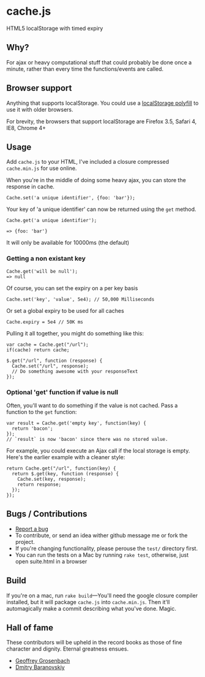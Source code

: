 # cache.js
HTML5 localStorage with timed expiry

## Why? 

For ajax or heavy computational stuff that could probably be done once a minute, rather than every time the functions/events are called.

## Browser support

Anything that supports localStorage. You could use a [localStorage polyfill](https://gist.github.com/350433) to use it with older browsers. 

For brevity, the browsers that support localStorage are Firefox 3.5, Safari 4, IE8, Chrome 4+

## Usage

Add `cache.js` to your HTML, I've included a closure compressed `cache.min.js` for use online.


When you're in the middle of doing some heavy ajax, you can store the response in cache. 

    Cache.set('a unique identifier', {foo: 'bar'});

Your key of 'a unique identifier' can now be returned using the `get` method. 

    Cache.get('a unique identifier');

    => {foo: 'bar'}

It will only be available for 10000ms (the default)

### Getting a non existant key
    
    Cache.get('will be null');
    => null


Of course, you can set the expiry on a per key basis

    Cache.set('key', 'value', 5e4); // 50,000 Milliseconds

Or set a global expiry to be used for all caches

    Cache.expiry = 5e4 // 50K ms
    
Pulling it all together, you might do something like this:

    var cache = Cache.get("/url");
    if(cache) return cache;
    
    $.get("/url", function (response) {
      Cache.set("/url", response);
      // Do something awesome with your responseText    
    });
    
### Optional 'get' function if value is null

Often, you'll want to do something if the value is not cached. Pass a function to the `get` function:

    var result = Cache.get('empty key', function(key) {
      return 'bacon';
    });
    // `result` is now 'bacon' since there was no stored value.

For example, you could execute an Ajax call if the local storage is empty. Here's the earlier example with a cleaner style:

    return Cache.get("/url", function(key) {
      return $.get(key, function (response) {
        Cache.set(key, response);
        return response;
      });
    });

## Bugs / Contributions

* [Report a bug](http://github.com/benschwarz/cache.js/issues)
* To contribute, or send an idea wither github message me or fork the project. 
* If you're changing functionality, please perouse the `test/` directory first.
* You can run the tests on a Mac by running `rake test`, otherwise, just open suite.html in a browser

## Build

If you're on a mac, run `rake build`—You'll need the google closure compiler installed, but it will package `cache.js` into `cache.min.js`. Then it'll automagically make a commit describing what you've done. Magic. 



## Hall of fame
These contributors will be upheld in the record books as those of fine character and dignity. Eternal greatness ensues.

* [Geoffrey Grosenbach](http://github.com/topfunky)
* [Dmitry Baranovskiy](http://dmitry.baranovskiy.com)